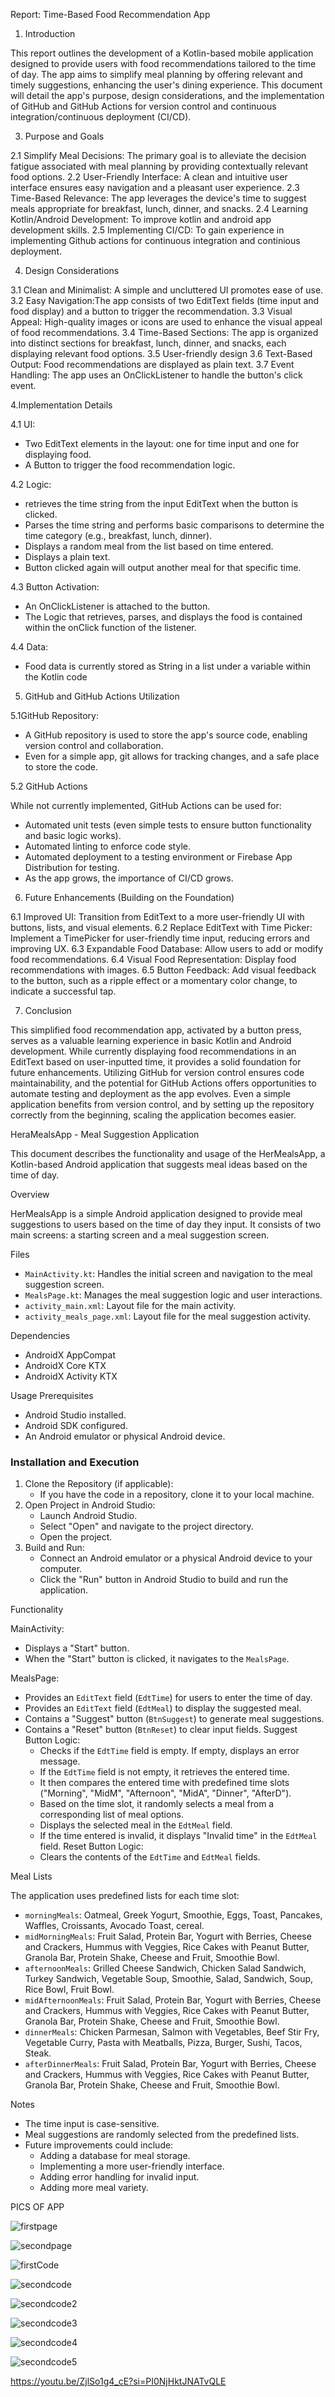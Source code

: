 Report: Time-Based Food Recommendation App 

1. Introduction
   
This report outlines the development of a Kotlin-based mobile application designed to provide users with food recommendations tailored to the time of day.
The app aims to simplify meal planning by offering relevant and timely suggestions, enhancing the user's dining experience. This document will detail the app's purpose,
design considerations, and the implementation of GitHub and GitHub Actions for version control and continuous integration/continuous deployment (CI/CD).

3. Purpose and Goals
   
2.1 Simplify Meal Decisions: The primary goal is to alleviate the decision fatigue associated with meal planning by providing contextually relevant food options.
2.2 User-Friendly Interface: A clean and intuitive user interface ensures easy navigation and a pleasant user experience.
2.3 Time-Based Relevance: The app leverages the device's time to suggest meals appropriate for breakfast, lunch, dinner, and snacks. 
2.4 Learning Kotlin/Android Development: To improve kotlin and android app development skills.
2.5 Implementing CI/CD: To gain experience in implementing Github actions for continuous integration and continious deployment.

4. Design Considerations
   
3.1 Clean and Minimalist: A simple and uncluttered UI promotes ease of use.
3.2 Easy Navigation:The app consists of two EditText fields (time input and food display) and a button to trigger the recommendation.
3.3 Visual Appeal: High-quality images or icons are used to enhance the visual appeal of food recommendations.
3.4 Time-Based Sections: The app is organized into distinct sections for breakfast, lunch, dinner, and snacks, each displaying relevant food options.
3.5 User-friendly design
3.6 Text-Based Output: Food recommendations are displayed as plain text.
3.7 Event Handling: The app uses an OnClickListener to handle the button's click event.

4.Implementation Details

4.1 UI:

- Two EditText elements in the layout: one for time input and one for displaying food.
- A Button to trigger the food recommendation logic.

4.2 Logic: 

- retrieves the time string from the input EditText when the button is clicked.
- Parses the time string and performs basic comparisons to determine the time category (e.g., breakfast, lunch, dinner).
- Displays a random meal from the list based on time entered.
- Displays a plain text.
- Button clicked again will output another meal for that specific time.

4.3 Button Activation:

- An OnClickListener is attached to the button.
- The Logic that retrieves, parses, and displays the food is contained within the onClick function of the listener.

4.4 Data:

- Food data is currently stored as String in a list under a variable within the Kotlin code

5. GitHub and GitHub Actions Utilization
   
5.1GitHub Repository:

- A GitHub repository is used to store the app's source code, enabling version control and collaboration.
- Even for a simple app, git allows for tracking changes, and a safe place to store the code.

5.2 GitHub Actions 

While not currently implemented, GitHub Actions can be used for:
- Automated unit tests (even simple tests to ensure button functionality and basic logic works).
- Automated linting to enforce code style.
- Automated deployment to a testing environment or Firebase App Distribution for testing.
- As the app grows, the importance of CI/CD grows.
  
6. Future Enhancements (Building on the Foundation)

6.1 Improved UI: Transition from EditText to a more user-friendly UI with buttons, lists, and visual elements.
6.2 Replace EditText with Time Picker: Implement a TimePicker for user-friendly time input, reducing errors and improving UX.
6.3 Expandable Food Database: Allow users to add or modify food recommendations.
6.4 Visual Food Representation: Display food recommendations with images. 
6.5 Button Feedback: Add visual feedback to the button, such as a ripple effect or a momentary color change, to indicate a successful tap.

7. Conclusion

This simplified food recommendation app, activated by a button press, serves as a valuable learning experience in basic Kotlin and Android development.
While currently displaying food recommendations in an EditText based on user-inputted time, it provides a solid foundation for future enhancements.
Utilizing GitHub for version control ensures code maintainability, and the potential for GitHub Actions offers opportunities to automate testing and deployment as the app evolves.
Even a simple application benefits from version control, and by setting up the repository correctly from the beginning, scaling the application becomes easier.

 HeraMealsApp - Meal Suggestion Application

This document describes the functionality and usage of the HerMealsApp, a Kotlin-based Android application that suggests meal ideas based on the time of day.

 Overview

HerMealsApp is a simple Android application designed to provide meal suggestions to users based on the time of day they input. It consists of two main screens: a starting screen and a meal suggestion screen.

 Files

* `MainActivity.kt`: Handles the initial screen and navigation to the meal suggestion screen.
* `MealsPage.kt`: Manages the meal suggestion logic and user interactions.
* `activity_main.xml`: Layout file for the main activity.
* `activity_meals_page.xml`: Layout file for the meal suggestion activity.

 Dependencies

* AndroidX AppCompat
* AndroidX Core KTX
* AndroidX Activity KTX

 Usage
Prerequisites

* Android Studio installed.
* Android SDK configured.
* An Android emulator or physical Android device.

### Installation and Execution

1.  Clone the Repository (if applicable):
    * If you have the code in a repository, clone it to your local machine.
2.  Open Project in Android Studio:
    * Launch Android Studio.
    * Select "Open" and navigate to the project directory.
    * Open the project.
3.  Build and Run:
    * Connect an Android emulator or a physical Android device to your computer.
    * Click the "Run" button in Android Studio to build and run the application.

 Functionality

MainActivity:

* Displays a "Start" button.
* When the "Start" button is clicked, it navigates to the `MealsPage`.

MealsPage:

* Provides an `EditText` field (`EdtTime`) for users to enter the time of day.
* Provides an `EditText` field (`EdtMeal`) to display the suggested meal.
* Contains a "Suggest" button (`BtnSuggest`) to generate meal suggestions.
* Contains a "Reset" button (`BtnReset`) to clear input fields.
  Suggest Button Logic:
    * Checks if the `EdtTime` field is empty. If empty, displays an error message.
    * If the `EdtTime` field is not empty, it retrieves the entered time.
    * It then compares the entered time with predefined time slots ("Morning", "MidM", "Afternoon", "MidA", "Dinner", "AfterD").
    * Based on the time slot, it randomly selects a meal from a corresponding list of meal options.
    * Displays the selected meal in the `EdtMeal` field.
    * If the time entered is invalid, it displays "Invalid time" in the `EdtMeal` field.
Reset Button Logic:
    * Clears the contents of the `EdtTime` and `EdtMeal` fields.

 Meal Lists

The application uses predefined lists for each time slot:

* `morningMeals`: Oatmeal, Greek Yogurt, Smoothie, Eggs, Toast, Pancakes, Waffles, Croissants, Avocado Toast, cereal.
* `midMorningMeals`: Fruit Salad, Protein Bar, Yogurt with Berries, Cheese and Crackers, Hummus with Veggies, Rice Cakes with Peanut Butter, Granola Bar, Protein Shake, Cheese and Fruit, Smoothie Bowl.
* `afternoonMeals`: Grilled Cheese Sandwich, Chicken Salad Sandwich, Turkey Sandwich, Vegetable Soup, Smoothie, Salad, Sandwich, Soup, Rice Bowl, Fruit Bowl.
* `midAfternoonMeals`: Fruit Salad, Protein Bar, Yogurt with Berries, Cheese and Crackers, Hummus with Veggies, Rice Cakes with Peanut Butter, Granola Bar, Protein Shake, Cheese and Fruit, Smoothie Bowl.
* `dinnerMeals`: Chicken Parmesan, Salmon with Vegetables, Beef Stir Fry, Vegetable Curry, Pasta with Meatballs, Pizza, Burger, Sushi, Tacos, Steak.
* `afterDinnerMeals`: Fruit Salad, Protein Bar, Yogurt with Berries, Cheese and Crackers, Hummus with Veggies, Rice Cakes with Peanut Butter, Granola Bar, Protein Shake, Cheese and Fruit, Smoothie Bowl.

Notes

* The time input is case-sensitive.
* Meal suggestions are randomly selected from the predefined lists.
* Future improvements could include:
    * Adding a database for meal storage.
    * Implementing a more user-friendly interface.
    * Adding error handling for invalid input.
    * Adding more meal variety.

PICS OF APP 

![firstpage](https://github.com/user-attachments/assets/87e8932e-57e4-4c01-b14d-eb74a53b987d)

![secondpage](https://github.com/user-attachments/assets/01ceb0be-3730-405e-8e22-a41e17b94ae7)

![firstCode](https://github.com/user-attachments/assets/10ef60eb-b1c9-4528-9689-b18be424d743)

![secondcode](https://github.com/user-attachments/assets/d274b696-3d9c-4722-aaa3-74a870cd9ae0)

![secondcode2](https://github.com/user-attachments/assets/d58432ee-ab07-41b1-ad0d-acfc51b22678)

![secondcode3](https://github.com/user-attachments/assets/cf97bd15-7f5b-440f-81f1-95d8af8a6082)

![secondcode4](https://github.com/user-attachments/assets/73597fdd-c0d3-4a15-a101-df58ad4edadc)

![secondcode5](https://github.com/user-attachments/assets/4bc32b65-7368-494b-9ed9-e02aa99af448)

https://youtu.be/ZjlSo1g4_cE?si=PI0NjHktJNATvQLE




 
